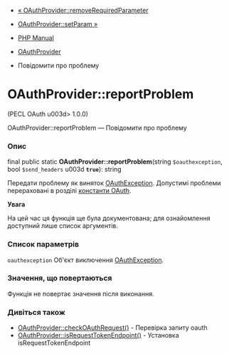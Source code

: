 - [«
OAuthProvider::removeRequiredParameter](oauthprovider.removerequiredparameter.md)
- [OAuthProvider::setParam »](oauthprovider.setparam.md)

- [PHP Manual](index.md)
- [OAuthProvider](class.oauthprovider.md)
- Повідомити про проблему

# OAuthProvider::reportProblem

(PECL OAuth u003d> 1.0.0)

OAuthProvider::reportProblem — Повідомити про проблему

### Опис

final public static **OAuthProvider::reportProblem**(string
`$oauthexception`, bool `$send_headers` u003d **`true`**): string

Передати проблему як виняток
[OAuthException](class.oauthexception.md). Допустимі проблеми
перераховані в розділі [константи OAuth](oauth.constants.md).

**Увага**

На цей час ця функція ще була документована; для
ознайомлення доступний лише список аргументів.

### Список параметрів

`oauthexception`
Об'єкт виключення [OAuthException](class.oauthexception.md).

### Значення, що повертаються

Функція не повертає значення після виконання.

### Дивіться також

- [OAuthProvider::checkOAuthRequest()](oauthprovider.checkoauthrequest.md) -
Перевірка запиту oauth
- [OAuthProvider::isRequestTokenEndpoint()](oauthprovider.isrequesttokenendpoint.md) -
Установка isRequestTokenEndpoint
